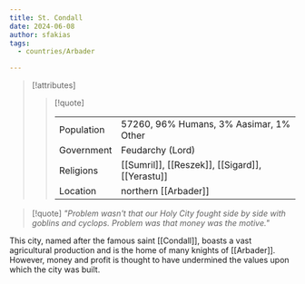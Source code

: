```yaml
---
title: St. Condall
date: 2024-06-08
author: sfakias
tags:
  - countries/Arbader

---
```

> [!attributes]
> 
> > [!quote]
> >
> > | | |
> > | --- | --- |
> > | Population | 57260, 96% Humans, 3% Aasimar, 1% Other |
> > | Government | Feudarchy (Lord) |
> > | Religions | [[Sumril]], [[Reszek]], [[Sigard]], [[Yerastu]] |
> > | Location | northern [[Arbader]] |

> [!quote] 
> _"Problem wasn't that our Holy City fought side by side with goblins and cyclops. Problem was that money was the motive."_

This city, named after the famous saint [[Condall]], boasts a vast agricultural production and is the home of many knights of [[Arbader]]. However, money and profit is thought to have undermined the values upon which the city was built.